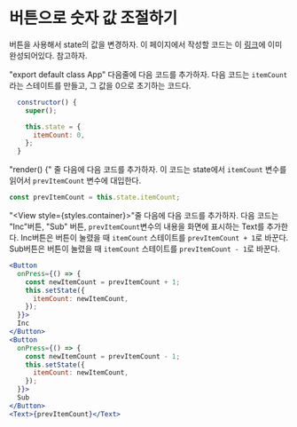 # 버튼으로 숫자 값 조절하기

버튼을 사용해서 state의 값을 변경하자.
이 페이지에서 작성할 코드는 이 [링크](https://snack.expo.io/@jh.majecty/0217-inc-desc-button)에 이미 완성되어있다. 참고하자.

"export default class App" 다음줄에 다음 코드를 추가하자.
다음 코드는 `itemCount`라는 스테이트를 만들고, 그 값을 0으로 초기하는 코드다.

```js
  constructor() {
    super();

    this.state = {
      itemCount: 0,
    };
  }
```

"render() {" 줄 다음에 다음 코드를 추가하자. 이 코드는 state에서 `itemCount` 변수를 읽어서
`prevItemCount` 변수에 대입한다.

```js
const prevItemCount = this.state.itemCount;
```

"\<View style={styles.container}\>"줄 다음에 다음 코드를 추가하자.
다음 코드는 "Inc"버튼, "Sub" 버튼, `prevItemCount`변수의 내용을 화면에 표시하는 Text를 추가한다.
Inc버튼은 버튼이 눌렸을 때 `itemCount` 스테이트를 `prevItemCount + 1`로 바꾼다.
Sub버튼은 버튼이 눌렸을 때 `itemCount` 스테이트를 `prevItemCount - 1`로 바꾼다.

```jsx
<Button
  onPress={() => {
    const newItemCount = prevItemCount + 1;
    this.setState({
      itemCount: newItemCount,
    });
  }}>
  Inc
</Button>
<Button
  onPress={() => {
    const newItemCount = prevItemCount - 1;
    this.setState({
      itemCount: newItemCount,
    });
  }}>
  Sub
</Button>
<Text>{prevItemCount}</Text>
```
